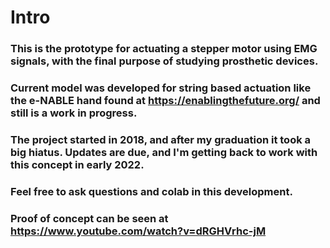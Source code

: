 # Intro

### This is the prototype for actuating a stepper motor using EMG signals, with the final purpose of studying prosthetic devices. 

### Current model was developed for string based actuation like the e-NABLE hand found at https://enablingthefuture.org/ and still is a work in progress.

### The project started in 2018, and after my graduation it took a big hiatus. Updates are due, and I'm getting back to work with this concept in early 2022.

### Feel free to ask questions and colab in this development. 

### Proof of concept can be seen at https://www.youtube.com/watch?v=dRGHVrhc-jM
